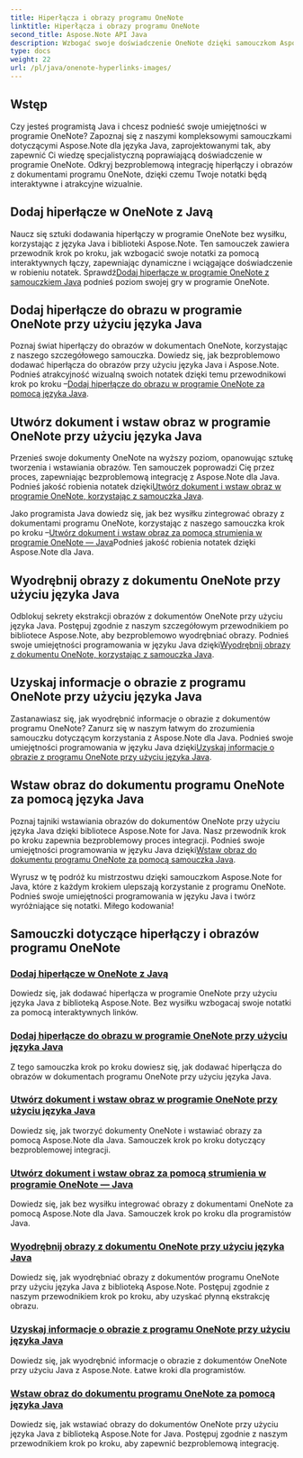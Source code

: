 ```yaml
---
title: Hiperłącza i obrazy programu OneNote
linktitle: Hiperłącza i obrazy programu OneNote
second_title: Aspose.Note API Java
description: Wzbogać swoje doświadczenie OneNote dzięki samouczkom Aspose.Note for Java. Naucz się płynnie dodawać hiperłącza, wstawiać obrazy i wyodrębniać informacje o obrazach dzięki programowaniu w języku Java.
type: docs
weight: 22
url: /pl/java/onenote-hyperlinks-images/
---
```


## Wstęp

Czy jesteś programistą Java i chcesz podnieść swoje umiejętności w programie OneNote? Zapoznaj się z naszymi kompleksowymi samouczkami dotyczącymi Aspose.Note dla języka Java, zaprojektowanymi tak, aby zapewnić Ci wiedzę specjalistyczną poprawiającą doświadczenie w programie OneNote. Odkryj bezproblemową integrację hiperłączy i obrazów z dokumentami programu OneNote, dzięki czemu Twoje notatki będą interaktywne i atrakcyjne wizualnie.

## Dodaj hiperłącze w OneNote z Javą
 Naucz się sztuki dodawania hiperłączy w programie OneNote bez wysiłku, korzystając z języka Java i biblioteki Aspose.Note. Ten samouczek zawiera przewodnik krok po kroku, jak wzbogacić swoje notatki za pomocą interaktywnych łączy, zapewniając dynamiczne i wciągające doświadczenie w robieniu notatek. Sprawdź[Dodaj hiperłącze w programie OneNote z samouczkiem Java](./add-hyperlink/) podnieś poziom swojej gry w programie OneNote.

## Dodaj hiperłącze do obrazu w programie OneNote przy użyciu języka Java
 Poznaj świat hiperłączy do obrazów w dokumentach OneNote, korzystając z naszego szczegółowego samouczka. Dowiedz się, jak bezproblemowo dodawać hiperłącza do obrazów przy użyciu języka Java i Aspose.Note. Podnieś atrakcyjność wizualną swoich notatek dzięki temu przewodnikowi krok po kroku –[Dodaj hiperłącze do obrazu w programie OneNote za pomocą języka Java](./add-hyperlink-to-image/).

## Utwórz dokument i wstaw obraz w programie OneNote przy użyciu języka Java
 Przenieś swoje dokumenty OneNote na wyższy poziom, opanowując sztukę tworzenia i wstawiania obrazów. Ten samouczek poprowadzi Cię przez proces, zapewniając bezproblemową integrację z Aspose.Note dla Java. Podnieś jakość robienia notatek dzięki[Utwórz dokument i wstaw obraz w programie OneNote, korzystając z samouczka Java](./build-doc-insert-image/).

 Jako programista Java dowiedz się, jak bez wysiłku zintegrować obrazy z dokumentami programu OneNote, korzystając z naszego samouczka krok po kroku –[Utwórz dokument i wstaw obraz za pomocą strumienia w programie OneNote — Java](./build-doc-insert-image-stream/)Podnieś jakość robienia notatek dzięki Aspose.Note dla Java.

## Wyodrębnij obrazy z dokumentu OneNote przy użyciu języka Java
 Odblokuj sekrety ekstrakcji obrazów z dokumentów OneNote przy użyciu języka Java. Postępuj zgodnie z naszym szczegółowym przewodnikiem po bibliotece Aspose.Note, aby bezproblemowo wyodrębniać obrazy. Podnieś swoje umiejętności programowania w języku Java dzięki[Wyodrębnij obrazy z dokumentu OneNote, korzystając z samouczka Java](./extract-images/).

## Uzyskaj informacje o obrazie z programu OneNote przy użyciu języka Java
 Zastanawiasz się, jak wyodrębnić informacje o obrazie z dokumentów programu OneNote? Zanurz się w naszym łatwym do zrozumienia samouczku dotyczącym korzystania z Aspose.Note dla Java. Podnieś swoje umiejętności programowania w języku Java dzięki[Uzyskaj informacje o obrazie z programu OneNote przy użyciu języka Java](./get-image-info/).

## Wstaw obraz do dokumentu programu OneNote za pomocą języka Java
 Poznaj tajniki wstawiania obrazów do dokumentów OneNote przy użyciu języka Java dzięki bibliotece Aspose.Note for Java. Nasz przewodnik krok po kroku zapewnia bezproblemowy proces integracji. Podnieś swoje umiejętności programowania w języku Java dzięki[Wstaw obraz do dokumentu programu OneNote za pomocą samouczka Java](./insert-image/).

Wyrusz w tę podróż ku mistrzostwu dzięki samouczkom Aspose.Note for Java, które z każdym krokiem ulepszają korzystanie z programu OneNote. Podnieś swoje umiejętności programowania w języku Java i twórz wyróżniające się notatki. Miłego kodowania!
## Samouczki dotyczące hiperłączy i obrazów programu OneNote
### [Dodaj hiperłącze w OneNote z Javą](./add-hyperlink/)
Dowiedz się, jak dodawać hiperłącza w programie OneNote przy użyciu języka Java z biblioteką Aspose.Note. Bez wysiłku wzbogacaj swoje notatki za pomocą interaktywnych linków.
### [Dodaj hiperłącze do obrazu w programie OneNote przy użyciu języka Java](./add-hyperlink-to-image/)
Z tego samouczka krok po kroku dowiesz się, jak dodawać hiperłącza do obrazów w dokumentach programu OneNote przy użyciu języka Java.
### [Utwórz dokument i wstaw obraz w programie OneNote przy użyciu języka Java](./build-doc-insert-image/)
Dowiedz się, jak tworzyć dokumenty OneNote i wstawiać obrazy za pomocą Aspose.Note dla Java. Samouczek krok po kroku dotyczący bezproblemowej integracji.
### [Utwórz dokument i wstaw obraz za pomocą strumienia w programie OneNote — Java](./build-doc-insert-image-stream/)
Dowiedz się, jak bez wysiłku integrować obrazy z dokumentami OneNote za pomocą Aspose.Note dla Java. Samouczek krok po kroku dla programistów Java.
### [Wyodrębnij obrazy z dokumentu OneNote przy użyciu języka Java](./extract-images/)
Dowiedz się, jak wyodrębniać obrazy z dokumentów programu OneNote przy użyciu języka Java z biblioteką Aspose.Note. Postępuj zgodnie z naszym przewodnikiem krok po kroku, aby uzyskać płynną ekstrakcję obrazu.
### [Uzyskaj informacje o obrazie z programu OneNote przy użyciu języka Java](./get-image-info/)
Dowiedz się, jak wyodrębnić informacje o obrazie z dokumentów OneNote przy użyciu Java z Aspose.Note. Łatwe kroki dla programistów.
### [Wstaw obraz do dokumentu programu OneNote za pomocą języka Java](./insert-image/)
Dowiedz się, jak wstawiać obrazy do dokumentów OneNote przy użyciu języka Java z biblioteką Aspose.Note for Java. Postępuj zgodnie z naszym przewodnikiem krok po kroku, aby zapewnić bezproblemową integrację.
